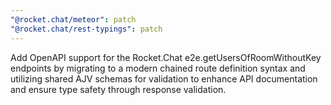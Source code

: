 ```yaml
---
"@rocket.chat/meteor": patch
"@rocket.chat/rest-typings": patch
---
```


Add OpenAPI support for the Rocket.Chat e2e.getUsersOfRoomWithoutKey endpoints by migrating to a modern chained route definition syntax and utilizing shared AJV schemas for validation to enhance API documentation and ensure type safety through response validation.
